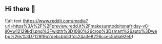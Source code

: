 ## Hi there 👋


![alt text (https://www.reddit.com/media?url=https%3A%2F%2Fpreview.redd.it%2Fmakesuretodoitonafriday-v0-jl0vw12129kd1.png%3Fwidth%3D1080%26crop%3Dsmart%26auto%3Dwebp%26s%3D7129f9b2debcbb53fdc24a3e8226ccec5b6a92e0)
<!--
**StranTXd/StranTXd** is a ✨ _special_ ✨ repository because its `README.md` (this file) appears on your GitHub profile.

Here are some ideas to get you started:

- 🔭 I’m currently working on ...
- 🌱 I’m currently learning ...
- 👯 I’m looking to collaborate on ...
- 🤔 I’m looking for help with ...
- 💬 Ask me about ...
- 📫 How to reach me: ...
- 😄 Pronouns: ...
- ⚡ Fun fact: ...
-->
